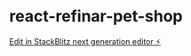 # react-refinar-pet-shop

[Edit in StackBlitz next generation editor ⚡️](https://stackblitz.com/~/github.com/JoseLContreras/react-refinar-pet-shop)